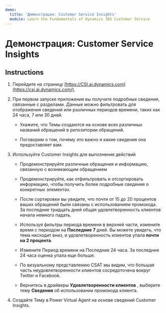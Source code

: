 ```yaml
---
demo:
  title: 'Демонстрация: Customer Service Insights'
  module: Learn the Fundamentals of Dynamics 365 Customer Service
---
```


# Демонстрация: Customer Service Insights

## Instructions

1. Перейдите на страницу [https://CSI.ai.dynamics.com](https://csi.ai.dynamics.com/). 

2. При первом запуске приложения вы получите подробные сведения, связанные с разделами. Данные можно фильтровать для отображения сведений или различных периодов времени, таких как 24 часа, 7 или 30 дней. 

    - Укажите, что Темы создаются на основе всех различных названий обращений в репозитории обращений. 

    - Поговорим о том, почему это важно и какие сведения она предоставляет вам. 

3. Используйте Customer Insights для выполнения действий

    - Продемонстрируйте различные обращения и информацию, связанную с возникающим обращением

    - Продемонстрируйте, как отфильтровать и отсортировать информацию, чтобы получить более подробные сведения о конкретных элементах. 

    - После сортировки вы увидите, что почти от 15 до 20 процентов ваших обращений были связаны с использованием промокода. За последние тридцать дней общая удовлетворенность клиентов начала немного падать. 

    - Используя фильтры периода времени в верхней части, измените время с периодом на **Последние 7** дней. Вы можете увидеть, что тема нисходит вниз, и удовлетворенность клиентов упала **почти на 2 процента**. 

    - Измените Период времени на Последние 24 часа. За последние 24 часа оценка упала еще больше. 

    - По визуальному представлению CSAT мы видим, что большая часть неудовлетворенности клиентов сосредоточена вокруг Twitter и Facebook. 

    - Вернитесь в драйверы **Удовлетворенности клиентов** , выберите тему **Сведения** об использовании промокода клиента. 

4. Создайте Тему в Power Virtual Agent на основе сведений Customer Insights. 
